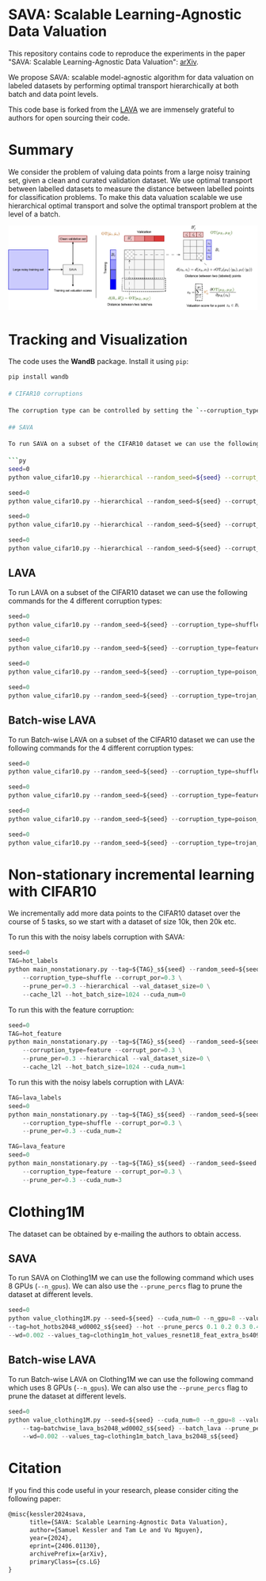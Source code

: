 # SAVA: Scalable Learning-Agnostic Data Valuation

This repository contains code to reproduce the experiments in the paper "SAVA: Scalable Learning-Agnostic Data Valuation": [arXiv](https://arxiv.org/abs/2406.01130).

We propose SAVA: scalable model-agnostic algorithm for data valuation on labeled datasets by performing optimal transport hierarchically at both batch and data point levels.

This code base is forked from the [LAVA](https://github.com/ruoxi-jia-group/LAVA) we are immensely grateful to authors for open sourcing their code.

# Summary

We consider the problem of valuing data points from a large noisy training set, given a clean and curated validation dataset. We use optimal transport between labelled datasets to measure the distance between labelled points for classification problems. To make this data valuation scalable we use hierarchical optimal transport and solve the optimal transport problem at the level of a batch.

![SAVA overview](./images/sava.drawio.png "SAVA")

# Tracking and Visualization

The code uses the **WandB** package. Install it using `pip`:

```bash
pip install wandb

# CIFAR10 corruptions

The corruption type can be controlled by setting the `--corruption_type` flag which can be `shuffle` for noisy labels `feature` for the noisy feature corruption `poison_frogs` for poison detection `trojan_sq` for the trojan square detection. The corruption level can be controlled by setting the `--corrupt_por` arg.

## SAVA

To run SAVA on a subset of the CIFAR10 dataset we can use the following commands for the 4 different corruption types:

```py   
seed=0
python value_cifar10.py --hierarchical --random_seed=${seed} --corrupt_por=0.3 --corruption_type=shuffle --cache_l2l --tag=sava_labels_bs1024_cache_l2ls${seed} --cuda_num=0 --train_dataset_sizes 10000 --val_dataset_size 2000 --evaluate
```

```py
seed=0
python value_cifar10.py --hierarchical --random_seed=${seed} --corrupt_por=0.3 --corruption_type=feature --cache_l2l --tag=sava_feature_bs1024_cache_l2ls${seed} --cuda_num=1 --train_dataset_sizes 10000 --val_dataset_size 2000 --evaluate
```

```py
seed=0
python value_cifar10.py --hierarchical --random_seed=${seed} --corrupt_por=0.1 --corruption_type=poison_frogs --cache_l2l --tag=sava_poison_frogs_bs1024_cache_l2ls${seed} --cuda_num=2 --train_dataset_sizes 10000 --val_dataset_size 2000 --evaluate
```

```py
seed=0
python value_cifar10.py --hierarchical --random_seed=${seed} --corrupt_por=0.1 --corruption_type=trojan_sq --cache_l2l --tag=sava_trojan_sq_bs1024_cache_l2ls${seed} --cuda_num=3 --train_dataset_sizes 10000 --val_dataset_size 2000 --evaluate
```
## LAVA

To run LAVA on a subset of the CIFAR10 dataset we can use the following commands for the 4 different corruption types:

```py
seed=0
python value_cifar10.py --random_seed=${seed} --corruption_type=shuffle --corrupt_por=0.3 --feat_repr --tag=lava_labels_s${seed} --cuda_num=0 --train_dataset_sizes 10000 --val_dataset_size 2000 --evaluate
```

```py
seed=0
python value_cifar10.py --random_seed=${seed} --corruption_type=feature --corrupt_por=0.3 --feat_repr --tag=lava_feature_s${seed} --cuda_num=0 --train_dataset_sizes 10000 --val_dataset_size 2000 --evaluate
```

```py
seed=0
python value_cifar10.py --random_seed=${seed} --corruption_type=poison_frogs --corrupt_por=0.1 --feat_repr --tag=lava_poison_frogs_s${seed} --cuda_num=0 --train_dataset_sizes 10000 --val_dataset_size 2000 --evaluate
```

```py
seed=0
python value_cifar10.py --random_seed=${seed} --corruption_type=trojan_sq --corrupt_por=0.1 --feat_repr --tag=lava_trojan_sqs_s${seed} --cuda_num=1 --train_dataset_sizes 10000 --val_dataset_size 2000 --evaluate
```

## Batch-wise LAVA

To run Batch-wise LAVA on a subset of the CIFAR10 dataset we can use the following commands for the 4 different corruption types:

```py   
seed=0
python value_cifar10.py --random_seed=${seed} --corruption_type=shuffle --corrupt_por=0.3 --feat_repr --tag=batchwise_lava_labels_s${seed} --cuda_num=0 --batchwise_lava --cache_l2l --train_dataset_sizes 10000 --val_dataset_size 2000 --evaluate
```

```py   
seed=0
python value_cifar10.py --random_seed=${seed} --corruption_type=feature --corrupt_por=0.3 --feat_repr --tag=batchwise_lava_feature_s${seed} --cuda_num=0 --batchwise_lava --cache_l2l --train_dataset_sizes 10000 --val_dataset_size 2000 --evaluate
```

```py   
seed=0
python value_cifar10.py --random_seed=${seed} --corruption_type=poison_frogs --corrupt_por=0.1 --feat_repr --tag=batchwise_lava_poison_frogs_s${seed} --cuda_num=1 --batchwise_lava --cache_l2l --train_dataset_sizes 10000 --val_dataset_size 2000 --evaluate
```

```py   
seed=0
python value_cifar10.py --random_seed=${seed} --corruption_type=trojan_sq --corrupt_por=0.1 --feat_repr --tag=batchwise_lava_trojan_sq_s${seed} --cuda_num=1 --batchwise_lava --cache_l2l --train_dataset_sizes 10000 --val_dataset_size 2000 --evaluate
```

# Non-stationary incremental learning with CIFAR10

We incrementally add more data points to the CIFAR10 dataset over the course of 5 tasks, so we start with a dataset of size 10k, then 20k etc.

To run this with the noisy labels corruption with SAVA:

```py
seed=0
TAG=hot_labels
python main_nonstationary.py --tag=${TAG}_s${seed} --random_seed=${seed} \
    --corruption_type=shuffle --corrupt_por=0.3 \
    --prune_per=0.3 --hierarchical --val_dataset_size=0 \
    --cache_l2l --hot_batch_size=1024 --cuda_num=0
```

To run this with the feature corruption:

```py
seed=0
TAG=hot_feature
python main_nonstationary.py --tag=${TAG}_s${seed} --random_seed=${seed} \
    --corruption_type=feature --corrupt_por=0.3 \
    --prune_per=0.3 --hierarchical --val_dataset_size=0 \
    --cache_l2l --hot_batch_size=1024 --cuda_num=1
```

To run this with the noisy labels corruption with LAVA:

```py
TAG=lava_labels
seed=0
python main_nonstationary.py --tag=${TAG}_s${seed} --random_seed=${seed} \
    --corruption_type=shuffle --corrupt_por=0.3 \
    --prune_per=0.3 --cuda_num=2
```

```py
TAG=lava_feature
seed=0
python main_nonstationary.py --tag=${TAG}_s${seed} --random_seed=$seed \
    --corruption_type=feature --corrupt_por=0.3 \
    --prune_per=0.3 --cuda_num=3
```


# Clothing1M

The dataset can be obtained by e-mailing the authors to obtain access.

## SAVA

To run SAVA on Clothing1M we can use the following command which uses 8 GPUs (`--n_gpus`). We can also use the `--prune_percs` flag to prune the dataset at different levels.


```py
seed=0
python value_clothing1M.py --seed=${seed} --cuda_num=0 --n_gpu=8 --value_batch_size=2048 \
--tag=hot_hotbs2048_wd0002_s${seed} --hot --prune_percs 0.1 0.2 0.3 0.4 --train_batch_size=512 \
--wd=0.002 --values_tag=clothing1m_hot_values_resnet18_feat_extra_bs4096_hot_hotbs2048_s${seed}
```

## Batch-wise LAVA

To run Batch-wise LAVA on Clothing1M we can use the following command which uses 8 GPUs (`--n_gpus`). We can also use the `--prune_percs` flag to prune the dataset at different levels.

```py   
seed=0
python value_clothing1M.py --seed=${seed} --cuda_num=0 --n_gpu=8 --value_batch_size=2048 \
    --tag=batchwise_lava_bs2048_wd0002_s${seed} --batch_lava --prune_percs 0.1 0.2 0.3 0.4 --train_batch_size=512 \
    --wd=0.002 --values_tag=clothing1m_batch_lava_bs2048_s${seed}
```
# Citation

If you find this code useful in your research, please consider citing the following paper:

```
@misc{kessler2024sava,
      title={SAVA: Scalable Learning-Agnostic Data Valuation}, 
      author={Samuel Kessler and Tam Le and Vu Nguyen},
      year={2024},
      eprint={2406.01130},
      archivePrefix={arXiv},
      primaryClass={cs.LG}
}
```
